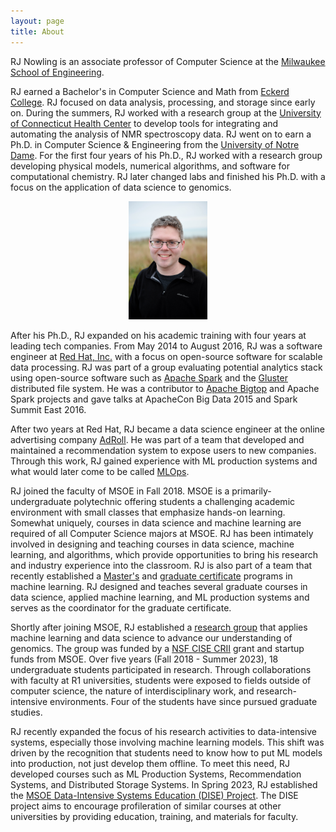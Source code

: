 ```yaml
---
layout: page
title: About
---
```


RJ Nowling is an associate professor of Computer Science at the [Milwaukee School of Engineering](https://www.msoe.edu).

RJ earned a Bachelor's in Computer Science and Math from [Eckerd College](https://www.eckered.edu).  RJ focused on data 
analysis, processing, and storage since early on.  During the summers, RJ worked with a research group
at the [University of Connecticut Health Center](https://www.uchc.edu/) to develop tools for integrating and automating the
analysis of NMR spectroscopy data. RJ went on to earn a Ph.D. in Computer Science & Engineering from the
[University of Notre Dame](https://www.nd.edu).  For the first four years of his Ph.D.,
RJ worked with a research group developing physical models, numerical algorithms, and software for computational chemistry. RJ
later changed labs and finished his Ph.D. with a focus on the application of data science to genomics.

<center><img src="/images/photos/nowling.jpg" width="25%" height="25%" /></center>

After his Ph.D., RJ expanded on his academic training with four years at leading tech companies.  From May 2014 to August 2016, RJ was a
software engineer at
[Red Hat, Inc.](https://www.redhat.com/) with a focus on open-source software for scalable data processing.  RJ was part of
a group evaluating potential analytics stack using open-source software such as [Apache Spark](https://spark.apache.org/) and the
[Gluster](https://www.gluster.org/) distributed file system.  He was a contributor to [Apache Bigtop](https://bigtop.apache.org/)
and Apache Spark projects and gave talks at ApacheCon Big Data 2015 and Spark Summit East 2016.

After two years at Red Hat, RJ became a data science engineer at the online advertising company [AdRoll](https://www.adroll.com/).
He was part of a team that developed and maintained a recommendation system to expose users to new companies.  Through this work,
RJ gained experience with ML production systems and what would later come to be called [MLOps](https://en.wikipedia.org/wiki/MLOps).

RJ joined the faculty of MSOE in Fall 2018.  MSOE is a primarily-undergraduate polytechnic offering students a challenging academic
environment with small classes that
emphasize hands-on learning.  Somewhat uniquely, courses in data science and machine learning are required of all Computer
Science majors at MSOE.  RJ has been intimately involved in designing and teaching courses in data science, machine learning,
and algorithms, which provide opportunities to bring his research and industry experience into the classroom. RJ is also
part of a team that recently established a [Master's](https://www.msoe.edu/academics/graduate-degrees/m-s-in-machine-learning/)
and [graduate certificate](https://catalog.msoe.edu/preview_program.php?catoid=30&poid=1698&returnto=893) programs in machine
learning. RJ designed and teaches several graduate courses in data science, applied machine learning, and ML production systems
and serves as the coordinator for the graduate certificate.

Shortly after joining MSOE, RJ established a [research group](/research/) that applies machine learning and
data science to advance our understanding of genomics.  The group was funded by a
[NSF CISE CRII](https://new.nsf.gov/funding/opportunities/computer-information-science-engineering-research) grant and
startup funds from MSOE.  Over five years (Fall 2018 - Summer 2023), 18 undergraduate students participated in research. Through
collaborations with faculty at R1 universities, students were exposed to fields outside of computer science, the nature of
interdisciplinary work, and research-intensive environments.  Four of the students have since pursued graduate studies.

RJ recently expanded the focus of his research activities to data-intensive systems, especially those involving machine
learning models.  This shift was driven by the recognition that students need to know how to put ML models into production,
not just develop them offline.  To meet this need, RJ developed courses such as 
ML Production Systems, Recommendation Systems, and Distributed Storage Systems. In Spring 2023, RJ established the
[MSOE Data-Intensive Systems Education (DISE) Project](/dise-project/).  The DISE project aims to
encourage profileration of similar courses at other universities by providing education, training, and materials for
faculty.
